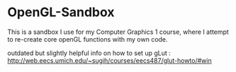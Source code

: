 # OpenGL-Sandbox
This is a sandbox I use for my Computer Graphics 1 course, where I attempt to re-create core openGL functions with my own code.

outdated but slightly helpful info on how to set up gLut : http://web.eecs.umich.edu/~sugih/courses/eecs487/glut-howto/#win
